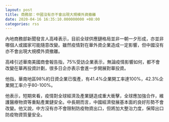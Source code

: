 ```yaml
---
layout: post
title: 商務部：中國沒有亦不會出現大規模外資撤離
date: 2020-04-16 16:35:10.000000000 +08:00
categories: rss
---
```


內地商務部新聞發言人高峰表示，目前全球供應鏈格局並非一朝一夕形成，亦並非哪個人或國家可能隨意改變。雖然疫情對在華外資企業造成一定影響，但中國沒有亦不會出現大規模外資撤離。

高峰引述華南美國商會報告指，75%受訪企業表示，無論疫情影響如何，都不會改變在華再投資計劃，很多日企亦表示會進一步開展對華投資。

他指，華南地區98%的日資企業已復產，有41.4%企業開工率達100%，42.3%企業開工率介乎80-100%。

他表示，短期來看，疫情對全球經濟及產業鏈造成重大衝擊，全球應加強合作，維護醫療物資等重點產業鏈安全。中長期而言，中國經濟發展基本面的良好形勢不會改變。他又說，中方沒有亦不會限制防疫物資出口，但將加大整治力度，保障出口防疫物資質量安全。
